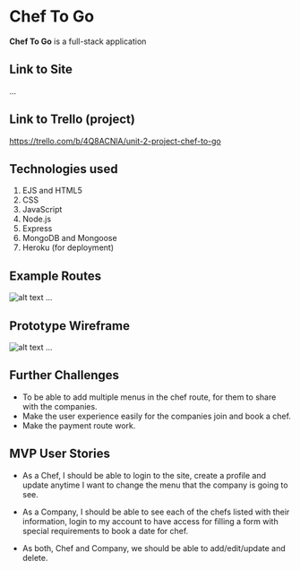 # Chef To Go

**Chef To Go** is a full-stack application


## Link to Site
...



## Link to Trello (project)
https://trello.com/b/4Q8ACNlA/unit-2-project-chef-to-go 



## Technologies used
1. EJS and HTML5
2. CSS
3. JavaScript
4. Node.js
5. Express
6. MongoDB and Mongoose
7. Heroku (for deployment)



## Example Routes
![alt text]() ...



## Prototype Wireframe
![alt text]() ...



## Further Challenges
- To be able to add multiple menus in the chef route, for them to share with the companies.
- Make the user experience easily for the companies join and book a chef.
- Make the payment route work.



## MVP User Stories
* As a Chef, I should be able to login to the site, create a profile and update anytime I want to change the menu that the company is going to see.

* As a Company, I should be able to see each of the chefs listed with their information, login to my account to have access for filling a form with special requirements to book a date for chef.

* As both, Chef and Company, we should be able to add/edit/update and delete.
